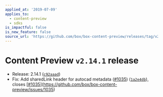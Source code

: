 ```yaml
---
applied_at: '2019-07-09'
applies_to:
  - content-preview
  - sdks
is_impactful: false
is_new_feature: false
source_url: 'https://github.com/box/box-content-preview/releases/tag/v2.14.1'
---
```


# Content Preview `v2.14.1` release


* Release: 2.14.1 ([`c92aaad`](https://github.com/box/box-content-preview/commit[`c92aaad`](https://github.com/box/box-content-preview/commit/c92aaad)))
* Fix: Add sharedLink header for autocad metadata ([#1035](https://github.com/box/box-content-preview/pull/1035)) ([`1a2e4db`](https://github.com/box/box-content-preview/commit[`1a2e4db`](https://github.com/box/box-content-preview/commit/1a2e4db))), closes [[#1035](https://github.com/box/box-content-preview/pull/1035)](https://github.com/box/box-content-preview/issues/1035)



